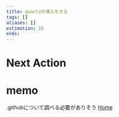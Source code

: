 ```yaml
---
title: quartzの導入をする
tags: []
aliases: []
estimation: 15
ends: 
---
```

# Next Action
# memo
.githubについて調べる必要がありそう
[Home](https://l7cy.github.io/Lunar-Garden/)